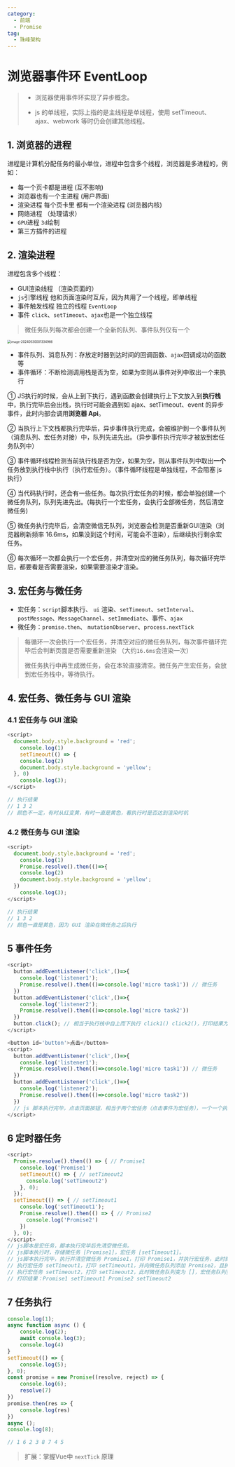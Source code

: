 ```yaml
---
category:
  - 前端
  - Promise
tag:
  - 珠峰架构
---
```


# 浏览器事件环 EventLoop

> - 浏览器使用事件环实现了异步概念。
>
> - js 的单线程，实际上指的是主线程是单线程，使用 setTimeout、ajax、webwork 等时仍会创建其他线程。

## 1. 浏览器的进程

进程是计算机分配任务的最小单位，进程中包含多个线程，浏览器是多进程的，例如：

- 每一个页卡都是进程 (互不影响)
- 浏览器也有一个主进程 (用户界面)
- 渲染进程 每个页卡里 都有一个渲染进程 (浏览器内核)
- 网络进程 （处理请求）
- `GPU`进程 `3d`绘制
- 第三方插件的进程

## 2. 渲染进程

进程包含多个线程：

- GUI渲染线程 （渲染页面的）
- `js`引擎线程 他和页面渲染时互斥，因为共用了一个线程，即单线程
- 事件触发线程 独立的线程 `EventLoop`
- 事件 `click`、`setTimeout`、`ajax`也是一个独立线程

> 微任务队列每次都会创建一个全新的队列、事件队列仅有一个

<img src="/Users/haohaiyou/Library/Application Support/typora-user-images/image-20240530001334966.png" alt="image-20240530001334966" style="zoom: 50%;" />

- 事件队列、消息队列：存放定时器到达时间的回调函数、`ajax`回调成功的函数等
- 事件循环：不断检测调用栈是否为空，如果为空则从事件对列中取出一个来执行



① JS执行的时候，会从上到下执行，遇到函数会创建执行上下文放入到**执行栈**中，执行完毕后会出栈，执行时可能会遇到如 ajax、setTimeout、event 的异步事件，此时内部会调用**浏览器 Api**。

② 当执行上下文栈都执行完毕后，异步事件执行完成，会被维护到一个事件队列（消息队列、宏任务对接）中，队列先进先出。（异步事件执行完毕才被放到宏任务队列中）

③ 事件循环线程检测当前执行栈是否为空，如果为空，则从事件队列中取出**一个**任务放到执行栈中执行（执行宏任务）。（事件循环线程是单独线程，不会阻塞 js 执行）

④ 当代码执行时，还会有一些任务。每次执行宏任务的时候，都会单独创建一个微任务队列，队列先进先出。(每执行一个宏任务，会执行全部微任务，然后清空微任务)

⑤ 微任务执行完毕后，会清空微信无队列，浏览器会检测是否重新GUI渲染（浏览器刷新频率 16.6ms，如果没到这个时间，可能会不渲染），后继续执行剩余宏任务。

⑥ 每次循环一次都会执行一个宏任务，并清空对应的微任务队列，每次循环完毕后，都要看是否需要渲染，如果需要渲染才渲染。

## 3. 宏任务与微任务

- 宏任务：`script`脚本执行、 `ui` 渲染、`setTimeout`、`setInterval`、`postMessage`、`MessageChannel`、`setImmediate`、事件、`ajax`
- 微任务：`promise.then`、 `mutationObserver`、`process.nextTick`

> 每循环一次会执行一个宏任务，并清空对应的微任务队列，每次事件循环完毕后会判断页面是否需要重新渲染 （大约`16.6ms`会渲染一次）
>
> 微任务执行中再生成微任务，会在本轮直接清空。微任务产生宏任务，会放到宏任务栈中，等待执行。

## 4. 宏任务、微任务与 GUI 渲染

### 4.1 宏任务与 GUI 渲染

```js
<script>
  document.body.style.background = 'red';
	console.log(1)
	setTimeout(() => {
    console.log(2)
    document.body.style.background = 'yellow';
  }, 0)
	console.log(3);
</script>

// 执行结果
// 1 3 2
// 颜色不一定，有时从红变黄，有时一直是黄色，看执行时是否达到渲染时机
```

### 4.2 微任务与 GUI 渲染

```js
<script>
  document.body.style.background = 'red';
	console.log(1)
	Promise.resolve().then(()=>{
    console.log(2)
    document.body.style.background = 'yellow';
  })
	console.log(3);
</script>

// 执行结果
// 1 3 2
// 颜色一直是黄色，因为 GUI 渲染在微任务之后执行
```

## 5 事件任务

```js
<script>
  button.addEventListener('click',()=>{
    console.log('listener1');
    Promise.resolve().then(()=>console.log('micro task1')) // 微任务
  })
  button.addEventListener('click',()=>{
    console.log('listener2');
    Promise.resolve().then(()=>console.log('micro task2'))
  })
  button.click(); // 相当于执行栈中自上而下执行 click1() click2()，打印结果为 listener1 listener2 micro task1 micro task2
</script>
```

```js
<button id='button'>点击</button>
<script>
  button.addEventListener('click',()=>{
    console.log('listener1');
    Promise.resolve().then(()=>console.log('micro task1')) // 微任务
  })
  button.addEventListener('click',()=>{
    console.log('listener2');
    Promise.resolve().then(()=>console.log('micro task2'))
  })
  // js 脚本执行完毕，点击页面按钮，相当于两个宏任务（点击事件为宏任务），一个一个执行，打印结果为 listener1 micro task1 listener2 micro task2
</script>
```

## 6 定时器任务

```js
<script>
  Promise.resolve().then(() => { // Promise1
    console.log('Promise1')
    setTimeout(() => { // setTimeout2
      console.log('setTimeout2')
    }, 0);
  });
  setTimeout(() => { // setTimeout1
    console.log('setTimeout1');
    Promise.resolve().then(() => { // Promise2
      console.log('Promise2')
    })
  }, 0);
</script>
// js脚本是宏任务，脚本执行完毕后先清空微任务。
// js脚本执行时，存储微任务 [Promise1]，宏任务 [setTimeout1]。
// js脚本执行完毕，执行并清空微任务 Promise1，打印 Promise1，并执行宏任务，此时微任务队列变为 []，宏任务队列变为 [setTimeout1, setTimeout2]。
// 执行宏任务 setTimeout1，打印 setTimeout1，并向微任务队列添加 Promise2，且执行并清空微任务，打印 Promise2，此时微任务队列变为 []，宏任务队列变为 [setTimeout2]。
// 执行宏任务 setTimeout2，打印 setTimeout2，此时微任务队列变为 []，宏任务队列变为 []，结束。
// 打印结果：Promise1 setTimeout1 Promise2 setTimeout2
```

## 7 任务执行

```js
console.log(1);
async function async () {
    console.log(2);
    await console.log(3);
    console.log(4)
}
setTimeout(() => {
	console.log(5);
}, 0);
const promise = new Promise((resolve, reject) => {
    console.log(6);
    resolve(7)
})
promise.then(res => {
	console.log(res)
})
async (); 
console.log(8);

// 1 6 2 3 8 7 4 5
```

> 扩展：掌握Vue中 `nextTick` 原理
